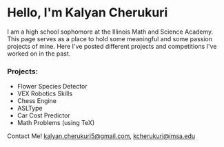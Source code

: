 # Hello, I'm Kalyan Cherukuri 
I am a high school sophomore at the Illinois Math and Science Academy. This page serves as a place to hold some meaningful and some passion projects of mine. Here I've posted different projects and competitions I've worked on in the past.

### Projects:
- Flower Species Detector
- VEX Robotics Skills
- Chess Engine
- ASLType
- Car Cost Predictor
- Math Problems (using TeX)

Contact Me! <kalyan.cherukuri5@gmail.com>, <kcherukuri@imsa.edu>
